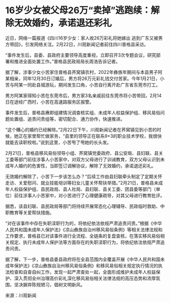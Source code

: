 # 16岁少女被父母26万“卖掉”逃跑续：解除无效婚约，承诺退还彩礼

近日，网络一篇报道《四川16岁少女：家人收26万彩礼将她嫁出 逃到广东又被男方带回》，引发网络关注。2月22日，川观新闻记者前往四川普格县采访。

“事件发生后，县委、县政府主要领导高度重视，立即召开3次专题会议，研究部署和推进全面处置工作。”普格县民政局局长周浩告诉记者。

据了解，涉事少女小苦家住普格县荞窝镇农村，2022年彝族年期间与本县男子阿某相亲，同年12月30日订婚后，男方将26万元彩礼钱交付苦家。今年1月21日，小苦与阿某一同赴县城游玩，期间发生口角，小苦自行离开赴广东省东莞市打工。

男方阿某家得知小苦在东莞市后，男方家3名亲戚前往东莞市将小苦带回，2月14日在途经广西时，小苦在高速路服务区报警。

事件发生后，普格县赓即组建情况调查核实组、未成年人权益保护组、移风易俗问题处置组、追责问责组等，密切配合、通力协作，快速推进。

“这个糟心的婚约已经解除。”2月22日下午，川观新闻记者在荞窝镇见到小苦的时候，她正在家里帮忙做家务，“县里的领导正在联系9+3的职业技术学校，我很快就能去读职校啦。”说到这里，小苦甩了甩她的长头发。

2月21日，普格县移风易俗领导小组、荞窝镇党委政府、县公安局、县妇联、县关工委等部门前往涉事人小苦家中，对双方父母进行了训诫教育，双方父母认识到未成年人婚约的危害性，当即签订调解协议，解除了无效婚约，承诺退还彩礼。

无效婚约解除了，小苦下一步该怎么办？“后续工作由县妇联牵头制定了定期关怀走访、关爱慰问、就业技能培训等妇女儿童关怀帮扶举措。”2月21日，普格县未成年人权益保护组、县民政局、县人社局、县妇联、县关工委、团县委等部门（单位）前往涉事人小苦家中，对小苦进行了心理健康疏导，对其父母进行教育批评。

据悉，该县妇联、县民政局等部门将持续开展常态化心理辅导、民政临时救助、中职教育等关爱帮扶措施。

“对在该事件中存在失职渎职行为的，将依纪依法依规严肃追责问责。”根据《中华人民共和国未成年人保护法》《凉山彝族自治州移风易俗条例》等相关法律法规和工作要求，普格县已对该事件进行全流程、全链条的复盘查核，在落实移风易俗相关规定、执行未成年人保护法等方面存在的失职渎职行为，将依纪依法依规严肃追责问责。

据了解，下一步，普格县委县政府将在全县范围内全覆盖开展《中华人民共和国未成年保护法》《凉山彝族自治州移风易俗条例》和移风易俗相关规定执行情况的执法检查和自查自纠工作，发现一起严肃查处一起，全面形成维护未成年人权益保护、深入贯彻全州治理高价彩礼深化移风易俗相关法律法规的高压态势和浓厚氛围，坚决摒弃陈规陋习，倡树文明新风。

来源：川观新闻

